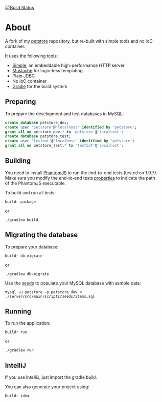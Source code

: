 [![Build Status](https://travis-ci.org/testinfected/simple-petstore.png)](https://travis-ci.org/testinfected/simple-petstore)

# About

A fork of my [petstore](https://github.com/testinfected/petstore) repository, but re-built with simple tools and no IoC container.

It uses the following tools:

- [Simple](http://www.simpleframework.org/), an embeddable high-performance HTTP server
- [Mustache](http://mustache.github.com) for logic-less templating
- Plain JDBC
- No IoC container
- [Gradle](http://www.gradle.org) for the build system 

## Preparing

To prepare the development and test databases in MySQL:

```sql
create database petstore_dev;
create user 'petstore'@'localhost' identified by 'petstore';
grant all on petstore_dev.* to 'petstore'@'localhost';
create database petstore_test;
create user 'testbot'@'localhost' identified by 'petstore';
grant all on petstore_test.* to 'testbot'@'localhost';
```

## Building

You need to install [PhantomJS](http://phantomjs.org) to run the end-to-end tests (tested on 1.9.7). Make sure you modify the 
end-to-end tests [properties](https://github.com/testinfected/simple-petstore/blob/master/server/src/test/resources/test.properties) 
to indicate the path of the PhantomJS executable. 

To build and run all tests:

`buildr package`

or

`./gradlew build`

## Migrating the database

To prepare your database:

`buildr db-migrate`

or

`./gradlew db-migrate`

Use the [seeds](https://github.com/testinfected/simple-petstore/blob/master/server/src/main/scripts/seeds/items.sql) to populate your MySQL database with sample data:

`mysql -u petstore -p petstore_dev < ./server/src/main/scripts/seeds/items.sql`

## Running

To run the application:

`buildr run`

or

`./gradlew run`

## IntelliJ

If you use IntelliJ, just import the gradle build.

You can also generate your project using:

`buildr idea`
